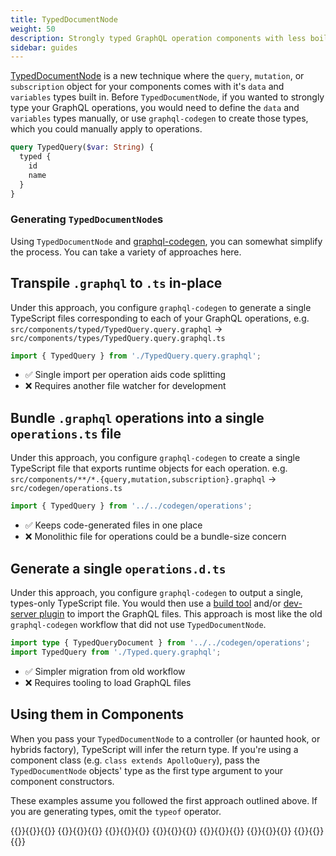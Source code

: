 ```yaml
---
title: TypedDocumentNode
weight: 50
description: Strongly typed GraphQL operation components with less boilerplate
sidebar: guides
---
```


[TypedDocumentNode](https://the-guild.dev/blog/typed-document-node) is a new technique where the `query`, `mutation`, or `subscription` object for your components comes with it's `data` and `variables` types built in. Before `TypedDocumentNode`, if you wanted to strongly type your GraphQL operations, you would need to define the `data` and `variables` types manually, or use `graphql-codegen` to create those types, which you could manually apply to operations.

```graphql
query TypedQuery($var: String) {
  typed {
    id
    name
  }
}
```

### Generating `TypedDocumentNode`s
Using `TypedDocumentNode` and [graphql-codegen](https://graphql-code-generator.com/docs/plugins/typed-document-node), you can somewhat simplify the process. You can take a variety of approaches here.

## Transpile `.graphql` to `.ts` in-place
Under this approach, you configure `graphql-codegen` to generate a single TypeScript files corresponding to each of your GraphQL operations, e.g. `src/components/typed/TypedQuery.query.graphql` -> `src/components/types/TypedQuery.query.graphql.ts`

```ts
import { TypedQuery } from './TypedQuery.query.graphql';
```

- ✅ Single import per operation aids code splitting
- ❌ Requires another file watcher for development

## Bundle `.graphql` operations into a single `operations.ts` file
Under this approach, you configure `graphql-codegen` to create a single TypeScript file that exports runtime objects for each operation. e.g. `src/components/**/*.{query,mutation,subscription}.graphql` -> `src/codegen/operations.ts`

```ts
import { TypedQuery } from '../../codegen/operations';
```

- ✅ Keeps code-generated files in one place
- ❌ Monolithic file for operations could be a bundle-size concern

## Generate a single `operations.d.ts`

Under this approach, you configure `graphql-codegen` to output a single, types-only TypeScript file. You would then use a [build tool](../building-for-production.md) and/or [dev-server plugin](../buildless-development.md) to import the GraphQL files. This approach is most like the old `graphql-codegen` workflow that did not use `TypedDocumentNode`.

```ts
import type { TypedQueryDocument } from '../../codegen/operations';
import TypedQuery from './Typed.query.graphql';
```

- ✅ Simpler migration from old workflow
- ❌ Requires tooling to load GraphQL files

## Using them in Components

When you pass your `TypedDocumentNode` to a controller (or haunted hook, or hybrids factory), TypeScript will infer the return type. If you're using a component class (e.g. `class extends ApolloQuery`), pass the `TypedDocumentNode` objects' type as the first type argument to your component constructors.

These examples assume you followed the first approach outlined above. If you are generating types, omit the `typeof` operator.

<code-tabs collection="libraries" default-tab="lit">
  {{<code-tab package="html" lang="ts">}}{{<include "typed-html.ts">}}{{</code-tab>}}
  {{<code-tab package="mixins">}}{{<include "typed-mixins.ts">}}{{</code-tab>}}
  {{<code-tab package="lit">}}{{<include "typed-lit.ts">}}{{</code-tab>}}
  {{<code-tab package="fast">}}{{<include "typed-fast.ts">}}{{</code-tab>}}
  {{<code-tab package="haunted">}}{{<include "typed-haunted.ts">}}{{</code-tab>}}
  {{<code-tab package="atomico">}}{{<include "typed-atomico.tsx">}}{{</code-tab>}}
  {{<code-tab package="hybrids">}}{{<include "typed-hybrids.ts">}}{{</code-tab>}}
</code-tabs>
